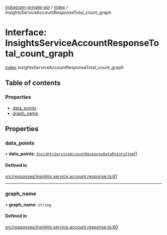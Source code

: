 [instagram-private-api](../../README.md) / [index](../../modules/index.md) / InsightsServiceAccountResponseTotal_count_graph

# Interface: InsightsServiceAccountResponseTotal\_count\_graph

[index](../../modules/index.md).InsightsServiceAccountResponseTotal_count_graph

## Table of contents

### Properties

- [data\_points](InsightsServiceAccountResponseTotal_count_graph.md#data_points)
- [graph\_name](InsightsServiceAccountResponseTotal_count_graph.md#graph_name)

## Properties

### data\_points

• **data\_points**: [`InsightsServiceAccountResponseDataPointsItem`](InsightsServiceAccountResponseDataPointsItem.md)[]

#### Defined in

[src/responses/insights.service.account.response.ts:61](https://github.com/Nerixyz/instagram-private-api/blob/0e0721c/src/responses/insights.service.account.response.ts#L61)

___

### graph\_name

• **graph\_name**: `string`

#### Defined in

[src/responses/insights.service.account.response.ts:60](https://github.com/Nerixyz/instagram-private-api/blob/0e0721c/src/responses/insights.service.account.response.ts#L60)
